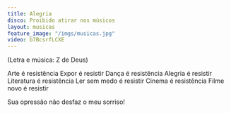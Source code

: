 ```yaml
---
title: Alegria
disco: Proibido atirar nos músicos
layout: musicas
feature_image: "/imgs/musicas.jpg"
video: b7BcsrfLCXE
---
```

(Letra e música: Z de Deus)

Arte é resistência
Expor é resistir
Dança é resistência
Alegria é resistir
Literatura é resistência
Ler sem medo é resistir
Cinema é resistência
Filme novo é resistir

Sua opressão
não desfaz o meu sorriso!
